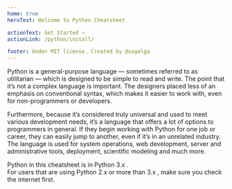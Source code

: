```yaml
---
home: true
heroText: Welcome to Python Cheatsheet

actionText: Get Started →
actionLink: /python/install/

footer: Under MIT license. Created by @sagelga
---
```

Python is a general-purpose language — sometimes referred to as utilitarian — which is designed to be simple to read and write. The point that it’s not a complex language is important. The designers placed less of an emphasis on conventional syntax, which makes it easier to work with, even for non-programmers or developers.

Furthermore, because it’s considered truly universal and used to meet various development needs, it’s a language that offers a lot of options to programmers in general. If they begin working with Python for one job or career, they can easily jump to another, even if it’s in an unrelated industry. The language is used for system operations, web development, server and administrative tools, deployment, scientific modeling and much more.

Python in this cheatsheet is in Python 3.x .<br>
For users that are using Python 2.x or more than 3.x , make sure you check the internet first.
